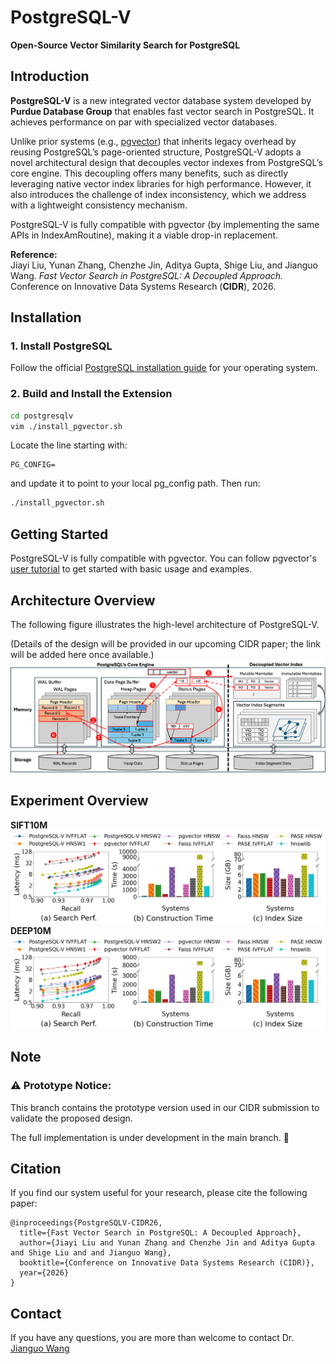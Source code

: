 # PostgreSQL-V
**Open-Source Vector Similarity Search for PostgreSQL**

## Introduction

**PostgreSQL-V** is a new integrated vector database system developed by **Purdue Database Group** that enables fast vector search in PostgreSQL. It achieves performance on par with specialized vector databases.

Unlike prior systems (e.g., [pgvector](https://github.com/pgvector/pgvector)) that inherits legacy overhead by reusing PostgreSQL’s page-oriented structure, PostgreSQL-V adopts a novel architectural design that decouples vector indexes from PostgreSQL’s core engine. This decoupling offers many benefits, such as directly leveraging native vector index libraries for high performance. However, it also introduces the challenge of index inconsistency, which we address with a lightweight consistency mechanism.

PostgreSQL-V is fully compatible with pgvector (by implementing the same APIs in IndexAmRoutine), making it a viable drop-in replacement.

**Reference:**  
Jiayi Liu, Yunan Zhang, Chenzhe Jin, Aditya Gupta, Shige Liu, and Jianguo Wang. *Fast Vector Search in PostgreSQL: A Decoupled Approach.* Conference on Innovative Data Systems Research (**CIDR**), 2026.

## Installation
### 1. Install PostgreSQL
Follow the official [PostgreSQL installation guide](https://www.postgresql.org/download/) for your operating system.

### 2. Build and Install the Extension
```bash
cd postgresqlv
vim ./install_pgvector.sh
```
Locate the line starting with:
```
PG_CONFIG=
```
and update it to point to your local pg_config path. Then run:
```bash
./install_pgvector.sh
```

## Getting Started
PostgreSQL-V is fully compatible with pgvector.
You can follow pgvector's [user tutorial](https://github.com/pgvector/pgvector) to get started with basic usage and examples.

## Architecture Overview
The following figure illustrates the high-level architecture of PostgreSQL-V.

(Details of the design will be provided in our upcoming CIDR paper; the link will be added here once available.)
![](figures/CIDR_arch_v10.png)

## Experiment Overview
**SIFT10M**
![](figures/SIFT10M.png)
**DEEP10M**
![](figures/DEEP10M.png)

## Note
### ⚠️ Prototype Notice:
This branch contains the prototype version used in our CIDR submission to validate the proposed design.

The full implementation is under development in the main branch. 🚧

## Citation
If you find our system useful for your research, please cite the following paper:

```
@inproceedings{PostgreSQLV-CIDR26,
  title={Fast Vector Search in PostgreSQL: A Decoupled Approach},
  author={Jiayi Liu and Yunan Zhang and Chenzhe Jin and Aditya Gupta and Shige Liu and and Jianguo Wang},
  booktitle={Conference on Innovative Data Systems Research (CIDR)},
  year={2026}
}
```

## Contact
If you have any questions, you are more than welcome to contact Dr. [Jianguo Wang](https://cs.purdue.edu/homes/csjgwang/)